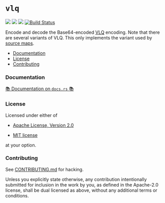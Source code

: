 # `vlq`

[![](https://docs.rs/vlq/badge.svg)](https://docs.rs/vlq/) [![](https://img.shields.io/crates/v/vlq.svg)](https://crates.io/crates/vlq) [![](https://img.shields.io/crates/d/vlq.png)](https://crates.io/crates/vlq) [![Build Status](https://travis-ci.org/tromey/vlq.png?branch=master)](https://travis-ci.org/tromey/vlq)

Encode and decode the Base64-encoded [VLQ](https://en.wikipedia.org/wiki/Variable-length_quantity)
encoding.  Note that there are several variants of VLQ.  This only
implements the variant used by [source maps](https://github.com/mozilla/source-map).

* [Documentation](#documentation)
* [License](#license)
* [Contributing](#contributing)

### Documentation

[📚 Documentation on `docs.rs` 📚][docs]

[docs]: https://docs.rs/vlq

### License

Licensed under either of

 * [Apache License, Version 2.0](http://www.apache.org/licenses/LICENSE-2.0)

 * [MIT license](http://opensource.org/licenses/MIT)

at your option.

### Contributing

See
[CONTRIBUTING.md](https://github.com/fitzgen/vlq/blob/master/CONTRIBUTING.md)
for hacking.

Unless you explicitly state otherwise, any contribution intentionally submitted
for inclusion in the work by you, as defined in the Apache-2.0 license, shall be
dual licensed as above, without any additional terms or conditions.
